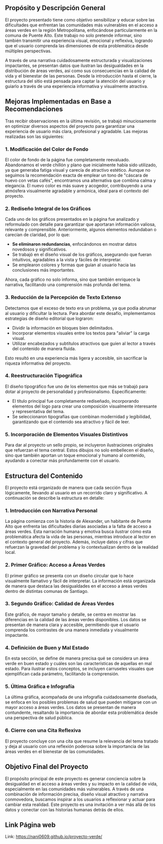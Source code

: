 
## Propósito y Descripción General

El proyecto presentado tiene como objetivo sensibilizar y educar sobre las dificultades que enfrentan las comunidades más vulnerables en el acceso a áreas verdes en la región Metropolitana, enfocándose particularmente en la comuna de Puente Alto. Este trabajo no solo pretende informar, sino también transmitir una experiencia visual, emocional y reflexiva, logrando que el usuario comprenda las dimensiones de esta problemática desde múltiples perspectivas.

A través de una narrativa cuidadosamente estructurada y visualizaciones impactantes, se presentan datos que ilustran las desigualdades en la distribución de áreas verdes, así como sus consecuencias en la calidad de vida y el bienestar de las personas. Desde la introducción hasta el cierre, la estructura del sitio está pensada para captar la atención del usuario y guiarlo a través de una experiencia informativa y visualmente atractiva.

## Mejoras Implementadas en Base a Recomendaciones

Tras recibir observaciones en la última revisión, se trabajó minuciosamente en optimizar diversos aspectos del proyecto para garantizar una experiencia de usuario más clara, profesional y agradable. Las mejoras realizadas son las siguientes:

### 1. **Modificación del Color de Fondo**

El color de fondo de la página fue completamente reevaluado. Abandonamos el verde chillón y plano que inicialmente había sido utilizado, ya que generaba fatiga visual y carecía de atractivo estético. Aunque no seguimos la recomendación exacta de emplear un tono de "cáscara de huevo con vetas cafés", encontramos una alternativa que combina calma y elegancia. El nuevo color es más suave y acogedor, contribuyendo a una atmósfera visualmente agradable y armónica, ideal para el contexto del proyecto.

### 2. **Rediseño Integral de los Gráficos**

Cada uno de los gráficos presentados en la página fue analizado y reformulado con detalle para garantizar que aportaran información valiosa, relevante y comprensible. Anteriormente, algunos elementos redundaban o carecían de claridad, por lo que:

- **Se eliminaron redundancias**, enfocándonos en mostrar datos novedosos y significativos.
- Se trabajó en el diseño visual de los gráficos, asegurando que fueran intuitivos, agradables a la vista y fáciles de interpretar.
- Se emplearon colores y formas que guían al usuario hacia las conclusiones más importantes.

Ahora, cada gráfico no solo informa, sino que también enriquece la narrativa, facilitando una comprensión más profunda del tema.

### 3. **Reducción de la Percepción de Texto Extenso**

Detectamos que el exceso de texto era un problema, ya que podía abrumar al usuario y dificultar la lectura. Para abordar este desafío, implementamos estrategias de diseño editorial que lograron:

- Dividir la información en bloques bien delimitados.
- Incorporar elementos visuales entre los textos para "aliviar" la carga visual.
- Utilizar encabezados y subtítulos atractivos que guíen al lector a través del contenido de manera fluida.

Esto resultó en una experiencia más ligera y accesible, sin sacrificar la riqueza informativa del proyecto.

### 4. **Reestructuración Tipográfica**

El diseño tipográfico fue uno de los elementos que más se trabajó para dotar al proyecto de personalidad y profesionalismo. Específicamente:

- El título principal fue completamente rediseñado, incorporando elementos del logo para crear una composición visualmente interesante y representativa del tema.
- Se seleccionaron tipografías que combinan modernidad y legibilidad, garantizando que el contenido sea atractivo y fácil de leer.

### 5. **Incorporación de Elementos Visuales Distintivos**

Para dar al proyecto un sello propio, se incluyeron ilustraciones originales que refuerzan el tema central. Estos dibujos no solo embellecen el diseño, sino que también aportan un toque emocional y humano al contenido, ayudando a conectar más profundamente con el usuario.

## Estructura del Contenido

El proyecto está organizado de manera que cada sección fluya lógicamente, llevando al usuario en un recorrido claro y significativo. A continuación se describe la estructura en detalle:

### 1. **Introducción con Narrativa Personal**

La página comienza con la historia de Alexander, un habitante de Puente Alto que enfrenta las dificultades diarias asociadas a la falta de acceso a áreas verdes. Esta narración humana y emotiva busca ilustrar cómo esta problemática afecta la vida de las personas, mientras introduce al lector en el contexto general del proyecto. Además, incluye datos y cifras que refuerzan la gravedad del problema y lo contextualizan dentro de la realidad local.

### 2. **Primer Gráfico: Acceso a Áreas Verdes**

El primer gráfico se presenta con un diseño circular que lo hace visualmente llamativo y fácil de interpretar. La información está organizada de manera que destaca las desigualdades en el acceso a áreas verdes dentro de distintas comunas de Santiago.

### 3. **Segundo Gráfico: Calidad de Áreas Verdes**

Este gráfico, de mayor tamaño y detalle, se centra en mostrar las diferencias en la calidad de las áreas verdes disponibles. Los datos se presentan de manera clara y accesible, permitiendo que el usuario comprenda los contrastes de una manera inmediata y visualmente impactante.

### 4. **Definición de Buen y Mal Estado**

En esta sección, se define de manera precisa qué se considera un área verde en buen estado y cuáles son las características de aquellas en mal estado. Para ilustrar estos conceptos, se incluyen carruseles visuales que ejemplifican cada parámetro, facilitando la comprensión.

### 5. **Última Gráfica e Infografía**

La última gráfica, acompañada de una infografía cuidadosamente diseñada, se enfoca en los posibles problemas de salud que pueden mitigarse con un mayor acceso a áreas verdes. Los datos se presentan de manera contundente, resaltando la importancia de abordar esta problemática desde una perspectiva de salud pública.

### 6. **Cierre con una Cita Reflexiva**

El proyecto concluye con una cita que resume la relevancia del tema tratado y deja al usuario con una reflexión poderosa sobre la importancia de las áreas verdes en el bienestar de las comunidades.

## Objetivo Final del Proyecto

El propósito principal de este proyecto es generar conciencia sobre la desigualdad en el acceso a áreas verdes y su impacto en la calidad de vida, especialmente en las comunidades más vulnerables. A través de una combinación de información precisa, diseño visual atractivo y narrativa conmovedora, buscamos inspirar a los usuarios a reflexionar y actuar para cambiar esta realidad. Este proyecto es una invitación a ver más allá de los datos y conectar con las historias humanas detrás de ellos.

## Link Página web
Link: https://nani0609.github.io/proyecto-verde/



